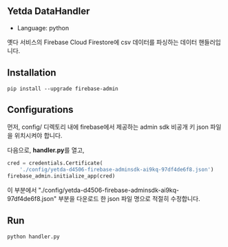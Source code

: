 ## Yetda DataHandler
- Language: python

옛다 서비스의 Firebase Cloud Firestore에 csv 데이터를 파싱하는 데이터 핸들러입니다.

## Installation
```shell
pip install --upgrade firebase-admin
```

## Configurations
먼저, config/ 디렉토리 내에 firebase에서 제공하는 admin sdk 비공개 키 json 파일을 위치시켜야 합니다.

다음으로, **handler.py**를 열고,

```python
cred = credentials.Certificate(
    './config/yetda-d4506-firebase-adminsdk-ai9kq-97df4de6f8.json')
firebase_admin.initialize_app(cred)
```

이 부분에서 "./config/yetda-d4506-firebase-adminsdk-ai9kq-97df4de6f8.json" 부분을 다운로드 한 json 파일 명으로 적절히 수정합니다.


## Run
```shell
python handler.py
```